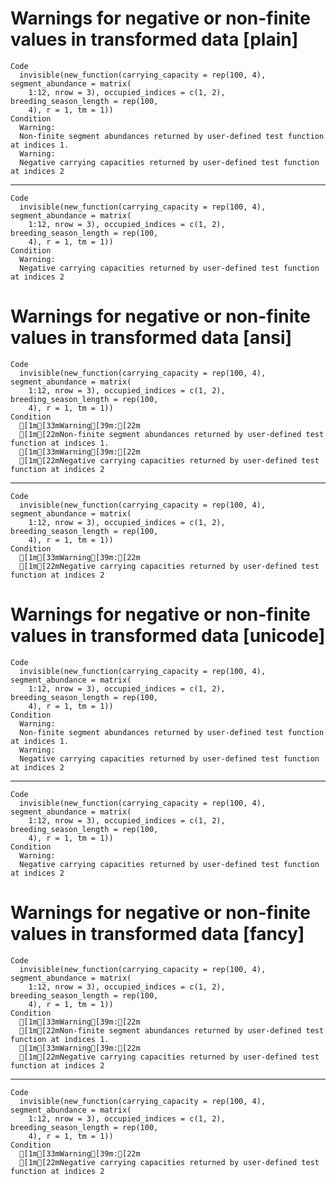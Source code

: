 # Warnings for negative or non-finite values in transformed data [plain]

    Code
      invisible(new_function(carrying_capacity = rep(100, 4), segment_abundance = matrix(
        1:12, nrow = 3), occupied_indices = c(1, 2), breeding_season_length = rep(100,
        4), r = 1, tm = 1))
    Condition
      Warning:
      Non-finite segment abundances returned by user-defined test function at indices 1.
      Warning:
      Negative carrying capacities returned by user-defined test function at indices 2

---

    Code
      invisible(new_function(carrying_capacity = rep(100, 4), segment_abundance = matrix(
        1:12, nrow = 3), occupied_indices = c(1, 2), breeding_season_length = rep(100,
        4), r = 1, tm = 1))
    Condition
      Warning:
      Negative carrying capacities returned by user-defined test function at indices 2

# Warnings for negative or non-finite values in transformed data [ansi]

    Code
      invisible(new_function(carrying_capacity = rep(100, 4), segment_abundance = matrix(
        1:12, nrow = 3), occupied_indices = c(1, 2), breeding_season_length = rep(100,
        4), r = 1, tm = 1))
    Condition
      [1m[33mWarning[39m:[22m
      [1m[22mNon-finite segment abundances returned by user-defined test function at indices 1.
      [1m[33mWarning[39m:[22m
      [1m[22mNegative carrying capacities returned by user-defined test function at indices 2

---

    Code
      invisible(new_function(carrying_capacity = rep(100, 4), segment_abundance = matrix(
        1:12, nrow = 3), occupied_indices = c(1, 2), breeding_season_length = rep(100,
        4), r = 1, tm = 1))
    Condition
      [1m[33mWarning[39m:[22m
      [1m[22mNegative carrying capacities returned by user-defined test function at indices 2

# Warnings for negative or non-finite values in transformed data [unicode]

    Code
      invisible(new_function(carrying_capacity = rep(100, 4), segment_abundance = matrix(
        1:12, nrow = 3), occupied_indices = c(1, 2), breeding_season_length = rep(100,
        4), r = 1, tm = 1))
    Condition
      Warning:
      Non-finite segment abundances returned by user-defined test function at indices 1.
      Warning:
      Negative carrying capacities returned by user-defined test function at indices 2

---

    Code
      invisible(new_function(carrying_capacity = rep(100, 4), segment_abundance = matrix(
        1:12, nrow = 3), occupied_indices = c(1, 2), breeding_season_length = rep(100,
        4), r = 1, tm = 1))
    Condition
      Warning:
      Negative carrying capacities returned by user-defined test function at indices 2

# Warnings for negative or non-finite values in transformed data [fancy]

    Code
      invisible(new_function(carrying_capacity = rep(100, 4), segment_abundance = matrix(
        1:12, nrow = 3), occupied_indices = c(1, 2), breeding_season_length = rep(100,
        4), r = 1, tm = 1))
    Condition
      [1m[33mWarning[39m:[22m
      [1m[22mNon-finite segment abundances returned by user-defined test function at indices 1.
      [1m[33mWarning[39m:[22m
      [1m[22mNegative carrying capacities returned by user-defined test function at indices 2

---

    Code
      invisible(new_function(carrying_capacity = rep(100, 4), segment_abundance = matrix(
        1:12, nrow = 3), occupied_indices = c(1, 2), breeding_season_length = rep(100,
        4), r = 1, tm = 1))
    Condition
      [1m[33mWarning[39m:[22m
      [1m[22mNegative carrying capacities returned by user-defined test function at indices 2

